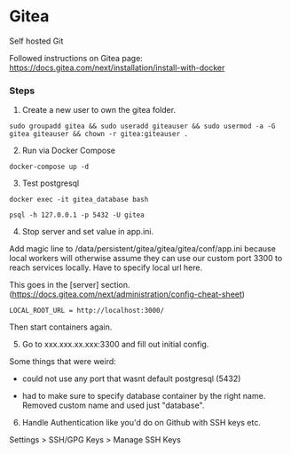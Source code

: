 # Gitea

Self hosted Git

Followed instructions on Gitea page: https://docs.gitea.com/next/installation/install-with-docker

### Steps
	
1. Create a new user to own the gitea folder.

`sudo groupadd gitea && sudo useradd giteauser && sudo usermod -a -G gitea giteauser && chown -r gitea:giteauser .`

2. Run via Docker Compose

`docker-compose up -d`

3. Test postgresql

`docker exec -it gitea_database bash`

`psql -h 127.0.0.1 -p 5432 -U gitea`

4. Stop server and set value in app.ini.

Add magic line to /data/persistent/gitea/gitea/gitea/conf/app.ini because local workers will otherwise assume they can use our custom port 3300 to reach services locally. Have to specify local url here.

This goes in the [server] section. (https://docs.gitea.com/next/administration/config-cheat-sheet)

`LOCAL_ROOT_URL = http://localhost:3000/`

Then start containers again.

5. Go to xxx.xxx.xx.xxx:3300 and fill out initial config.

Some things that were weird: 

- could not use any port that wasnt default postgresql (5432)

- had to make sure to specify database container by the right name. Removed custom name and used just "database".

6. Handle Authentication like you'd do on Github with SSH keys etc.

Settings > SSH/GPG Keys > Manage SSH Keys


